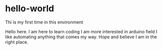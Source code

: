 # hello-world
Thi is my first time in this environment

Hello here. I am here to learn coding
I am more interested in arduino field
I like automating anything that comes my way.
Hope and believe I am in the right place.
